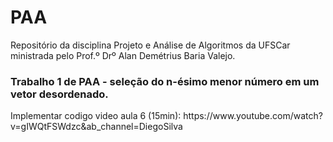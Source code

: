 # PAA

Repositório da disciplina Projeto e Análise de Algoritmos da UFSCar ministrada pelo Prof.º Drº Alan Demétrius Baria Valejo.
<p> </p>
<h3><b>Trabalho 1 de PAA</b> - seleção do n-ésimo menor número em um vetor desordenado.</h3>
<p> </p>
Implementar codigo video aula 6 (15min): https://www.youtube.com/watch?v=gIWQtFSWdzc&ab_channel=DiegoSilva

